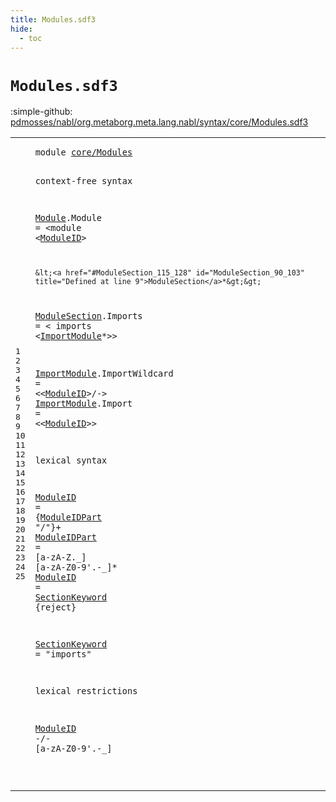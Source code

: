 ```yaml
---
title: Modules.sdf3
hide:
  - toc
---
```


# `Modules.sdf3`

:simple-github: [pdmosses/nabl/org.metaborg.meta.lang.nabl/syntax/core/Modules.sdf3]

[pdmosses/nabl/org.metaborg.meta.lang.nabl/syntax/core/Modules.sdf3]: https://github.com/pdmosses/nabl/blob/master/org.metaborg.meta.lang.nabl/syntax/core/Modules.sdf3 "The source file on GitHub"

<div class="sdf3"><table class="highlighttable"><tbody><tr><td class="linenos"><div class="linenodiv"><pre><span></span>1
2
3
4
5
6
7
8
9
10
11
12
13
14
15
16
17
18
19
20
21
22
23
24
25
</pre></div></td>
<td class="code"><pre><code><span class="keyword">module</span> <a href="../Namespaces.sdf3#core/Modules_59_71" id="core/Modules_7_19" title="Referenced at ../Namespaces.sdf3 line 6">core/Modules</a>

<span class="keyword">context-free syntax</span>

  <a href="../../NameBindingLanguage.sdf3#Module_297_303" id="Module_44_50" title="Referenced at ../../NameBindingLanguage.sdf3 line 22">Module</a>.<span class="cons_Constructor"><span id="Module_51_57" title="Not referenced locally, nor via imports">Module</span></span> = &lt;<span class="cons_String">module</span> &lt;<a href="#ModuleID_281_289" id="ModuleID_69_77" title="Defined at line 17, 19">ModuleID</a>&gt; 
    
    &lt;<a href="#ModuleSection_115_128" id="ModuleSection_90_103" title="Defined at line 9">ModuleSection</a>*&gt;&gt; 
    
  <a href="#ModuleSection_90_103" id="ModuleSection_115_128" title="Referenced at line 7">ModuleSection</a>.<span class="cons_Constructor"><span id="Imports_129_136" title="Not referenced locally, nor via imports">Imports</span></span> = &lt;
    <span class="cons_String">imports</span> &lt;<a href="#ImportModule_178_190" id="ImportModule_154_166" title="Defined at line 12, 13">ImportModule</a>*&gt;&gt; 
    
  <a href="#ImportModule_154_166" id="ImportModule_178_190" title="Referenced at line 10">ImportModule</a>.<span class="cons_Constructor"><span id="ImportWildcard_191_205" title="Not referenced locally, nor via imports">ImportWildcard</span></span> = &lt;&lt;<a href="#ModuleID_281_289" id="ModuleID_210_218" title="Defined at line 17, 19">ModuleID</a>&gt;<span class="cons_String">/-</span>&gt; 
  <a href="#ImportModule_154_166" id="ImportModule_226_238" title="Referenced at line 10">ImportModule</a>.<span class="cons_Constructor"><span id="Import_239_245" title="Not referenced locally, nor via imports">Import</span></span> = &lt;&lt;<a href="#ModuleID_281_289" id="ModuleID_250_258" title="Defined at line 17, 19">ModuleID</a>&gt;&gt; 

<span class="keyword">lexical syntax</span>

  <a href="#ModuleID_460_468" id="ModuleID_281_289" title="Referenced at line 25">ModuleID</a> = {<a href="#ModuleIDPart_315_327" id="ModuleIDPart_293_305" title="Defined at line 18">ModuleIDPart</a> <span class="cons_Lit">"/"</span>}+ 
  <a href="#ModuleIDPart_293_305" id="ModuleIDPart_315_327" title="Referenced at line 17">ModuleIDPart</a> = [<span class="cons_Regular">a</span>-<span class="cons_Regular">z</span><span class="cons_Regular">A</span>-<span class="cons_Regular">Z</span>\.\_] [<span class="cons_Regular">a</span>-<span class="cons_Regular">z</span><span class="cons_Regular">A</span>-<span class="cons_Regular">Z</span><span class="cons_Regular">0</span>-<span class="cons_Regular">9</span>\'\.\-\_]* 
  <a href="#ModuleID_460_468" id="ModuleID_367_375" title="Referenced at line 25">ModuleID</a> = <a href="#SectionKeyword_407_421" id="SectionKeyword_378_392" title="Defined at line 21">SectionKeyword</a> {<span class="keyword">reject</span>}
  
  <a href="#SectionKeyword_378_392" id="SectionKeyword_407_421" title="Referenced at line 19">SectionKeyword</a> = <span class="cons_Lit">"imports"</span> 

<span class="keyword">lexical restrictions</span>

  <a href="#ModuleID_281_289" id="ModuleID_460_468" title="Defined at line 17, 19">ModuleID</a> -/- [<span class="cons_Regular">a</span>-<span class="cons_Regular">z</span><span class="cons_Regular">A</span>-<span class="cons_Regular">Z</span><span class="cons_Regular">0</span>-<span class="cons_Regular">9</span>\'\.\-\_]

</code></pre></td></tr></tbody></table></div>